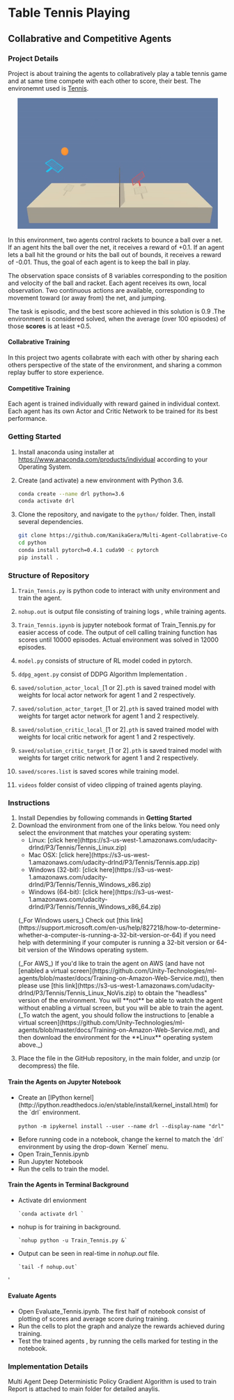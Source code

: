 [//]: # (Image References)

# Table Tennis Playing 
## Collabrative and Competitive Agents

### Project Details

Project is about training the agents to collabratively play a table tennis game and at same time compete with each other to score, their best. The environemnt used is [Tennis](https://github.com/Unity-Technologies/ml-agents/blob/master/docs/Learning-Environment-Examples.md#tennis).

<p align="center">
    <img width="460" height="300" src="videos/tennis_trained.gif">
</p>

In this environment, two agents control rackets to bounce a ball over a net. If an agent hits the ball over the net, it receives a reward of +0.1.  If an agent lets a ball hit the ground or hits the ball out of bounds, it receives a reward of -0.01.  Thus, the goal of each agent is to keep the ball in play.

The observation space consists of 8 variables corresponding to the position and velocity of the ball and racket. Each agent receives its own, local observation.  Two continuous actions are available, corresponding to movement toward (or away from) the net, and jumping. 

The task is episodic, and the best score achieved in this solution is 0.9 .The environment is considered solved, when the average (over 100 episodes) of those **scores** is at least +0.5.

#### Collabrative Training

In this project two agents collabrate with  each with other by sharing each others perspective of the state of the environment, and sharing a common replay buffer to store experience.

#### Competitive Training

Each agent is trained individually with reward gained in individual context. Each agent has its own Actor and Critic Network to be trained for its best performance.

### Getting Started
1. Install anaconda using installer at https://www.anaconda.com/products/individual according to your Operating System.

2. Create (and activate) a new environment with Python 3.6.
    ```bash
    conda create --name drl python=3.6 
    conda activate drl
    ```
    
3. Clone the repository, and navigate to the `python/` folder.  Then, install several dependencies.
    ```bash
    git clone https://github.com/KanikaGera/Multi-Agent-Collabrative-Comparitve-Environment.git
    cd python 
    conda install pytorch=0.4.1 cuda90 -c pytorch
    pip install .
    ```

### Structure of Repository
1. `Train_Tennis.py`  is python code to interact with unity environment and train the agent.
2. `nohup.out` is output file consisting of training logs , while training agents.

3. `Train_Tennis.ipynb` is jupyter notebook format of Train_Tennis.py for easier access of code. The output of cell calling training function has scores until 10000 episodes. Actual environment was solved in 12000 episodes.

2. `model.py` consists of structure of RL model coded in pytorch.
    
3. `ddpg_agent.py` consist of DDPG Algorithm Implementation .
    
4. `saved/solution_actor_local_`[1 or 2]`.pth`  is saved trained model with weights for local actor network for agent 1 and 2 respectively.

5. `saved/solution_actor_target_`[1 or 2]`.pth` is saved trained model with weights for target actor network for agent 1 and 2 respectively.

6. `saved/solution_critic_local_`[1 or 2]`.pth` is saved trained model with weights for local critic network for agent 1 and 2 respectively.

7. `saved/solution_critic_target_`[1 or 2]`.pth` is saved trained model with weights for target critic network for agent 1 and 2 respectively.

8. `saved/scores.list` is saved scores while training model.

9. `videos` folder consist of video clipping of trained agents playing.

### Instructions
<ol>
    <li> Install Dependies by following commands in <b>Getting Started</b> </li>
    <li> Download the environment from one of the links below.  You need only select the environment that matches your operating system:
        <ul>
            <li>Linux: [click here](https://s3-us-west-1.amazonaws.com/udacity-drlnd/P3/Tennis/Tennis_Linux.zip)</li>
            <li>Mac OSX: [click here](https://s3-us-west-1.amazonaws.com/udacity-drlnd/P3/Tennis/Tennis.app.zip)</li>
            <li>Windows (32-bit): [click here](https://s3-us-west-1.amazonaws.com/udacity-drlnd/P3/Tennis/Tennis_Windows_x86.zip)</li>
            <li>Windows (64-bit): [click here](https://s3-us-west-1.amazonaws.com/udacity-drlnd/P3/Tennis/Tennis_Windows_x86_64.zip)</li>
        </ul>
  
   <p>
    (_For Windows users_) Check out [this link](https://support.microsoft.com/en-us/help/827218/how-to-determine-whether-a-computer-is-running-a-32-bit-version-or-64) if you need help with determining if your computer is running a 32-bit version or 64-bit version of the Windows operating system. 
   </p>
   
   <p>
    (_For AWS_) If you'd like to train the agent on AWS (and have not [enabled a virtual screen](https://github.com/Unity-Technologies/ml-agents/blob/master/docs/Training-on-Amazon-Web-Service.md)), then please use [this link](https://s3-us-west-1.amazonaws.com/udacity-drlnd/P3/Tennis/Tennis_Linux_NoVis.zip) to obtain the "headless" version of the environment.  You will **not** be able to watch the agent without enabling a virtual screen, but you will be able to train the agent.  (_To watch the agent, you should follow the instructions to [enable a virtual screen](https://github.com/Unity-Technologies/ml-agents/blob/master/docs/Training-on-Amazon-Web-Service.md), and then download the environment for the **Linux** operating system above._)
   </p>
  </li>

  <li> Place the file in the GitHub repository, in the main folder, and unzip (or decompress) the file. </li>
</ol>

#### Train the Agents on Jupyter Notebook
<ul>
<li> Create an [IPython kernel](http://ipython.readthedocs.io/en/stable/install/kernel_install.html) for the `drl` environment.

   `python -m ipykernel install --user --name drl --display-name "drl"`
 </li> 
   
<li> Before running code in a notebook, change the kernel to match the `drl` environment by using the drop-down `Kernel` menu. </li>

<li> Open Train_Tennis.ipynb  </li>

<li> Run Jupyter Notebook </li>

<li> Run the cells to train the model. </li>
</ul>

#### Train the Agents in Terminal Background  
<ul>
<li> Activate drl envionment

    `conda activate drl `
</li>
    
<li> nohup is for training in background. 

    `nohup python -u Train_Tennis.py &`
</li>
    
<li> Output can be seen in real-time in <i>nohup.out</i> file.

    `tail -f nohup.out`
</li>
</ul>   '

#### Evaluate Agents
<ul>
<li> Open Evaluate_Tennis.ipynb. The first half of notebook consist of plotting of scores and average score during training.</li> 
<li> Run the cells to plot the graph and analyze the rewards achieved during training. </li>
<li> Test the trained agents , by running the cells marked for testing in the notebook. </li>
</ul>
    
### Implementation Details
Multi Agent Deep Deterministic Policy Gradient Algorithm is used to train  Report is attached to main folder for detailed anaylis.
